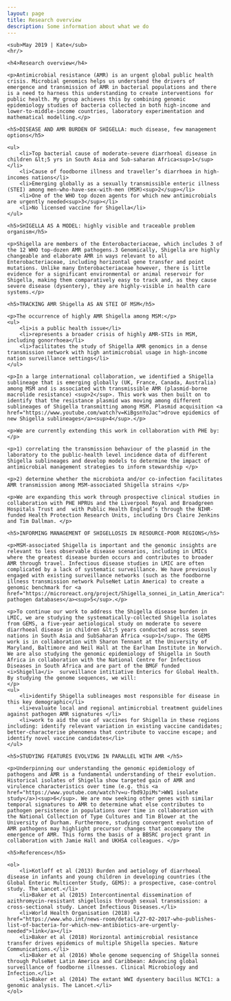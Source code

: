 ```yaml
---
layout: page
title: Research overview
description: Some information about what we do
---
```


<section>

    <sub>May 2019 | Kate</sub>
    <hr/>

    <h4>Research overview</h4>

    <p>Antimicrobial resistance (AMR) is an urgent global public health crisis. Microbial genomics helps us understand the drivers of emergence and transmission of AMR in bacterial populations and there is a need to harness this understanding to create interventions for public health. My group achieves this by combining genomic epidemiology studies of bacteria collected in both high-income and lower-to-middle-income countries, laboratory experimentation and mathematical modelling.</p>

    <h5>DISEASE AND AMR BURDEN OF SHIGELLA: much disease, few management options</h5>

    <ul>
        <li>Top bacterial cause of moderate-severe diarrhoeal disease in children &lt;5 yrs in South Asia and Sub-saharan Africa<sup>1</sup></li>
        <li>Cause of foodborne illness and traveller’s diarrhoea in high-incomes nations</li>
        <li>Emerging globally as a sexually transmissible enteric illness (STEI) among men-who-have-sex-with-men (MSM)<sup>2</sup></li>
        <li>One of the WHO top dozen agents for which new antimicrobials are urgently needed<sup>3</sup></li>
        <li>No licensed vaccine for Shigella</li>
    </ul>

    <h5>SHIGELLA AS A MODEL: highly visible and traceable problem organism</h5>

    <p>Shigella are members of the Enterobacteriaceae, which includes 3 of the 12 WHO top-dozen AMR pathogens.3 Genomically, Shigella are highly changeable and elaborate AMR in ways relevant to all Enterobacteriaceae, including horizontal gene transfer and point mutations. Unlike many Enterobacteriaceae however, there is little evidence for a significant environmental or animal reservoir for Shigella, making them comparatively easy to track and, as they cause severe disease (dysentery), they are highly-visible in health care systems.</p>

    <h5>TRACKING AMR Shigella AS AN STEI OF MSM</h5>

    <p>The occurrence of highly AMR Shigella among MSM:</p>
    <ul>
        <li>is a public health issue</li>
        <li>represents a broader crisis of highly AMR-STIs in MSM, including gonorrhoea</li>
        <li>facilitates the study of Shigella AMR genomics in a dense transmission network with high antimicrobial usage in high-income nation surveillance settings</li>
    </ul>

    <p>In a large international collaboration, we identified a Shigella sublineage that is emerging globally (UK, France, Canada, Australia) among MSM and is associated with transmissible AMR (plasmid-borne macrolide resistance) <sup>2</sup>. This work was then built on to identify that the resistance plasmid was moving among different sublineages of Shigella transmitting among MSM. Plasmid acquisition <a href="https://www.youtube.com/watch?v=KiBgsnYoJac">drove epidemics of new Shigella sublineages</a><sup>4</sup>.</p>

    <p>We are currently extending this work in collaboration with PHE by:</p>

    <p>1) correlating the transmission behaviour of the plasmid in the laboratory to the public-health level incidence data of different Shigella sublineages and develop models to determine the impact of antimicrobial management strategies to inform stewardship </p>

    <p>2) determine whether the microbiota and/or co-infection facilitates AMR transmission among MSM-associated Shigella strains </p>

    <p>We are expanding this work through prospective clinical studies in collaboration with PHE HPRUs and the Liverpool Royal and Broadgreen Hospitals Trust and  with Public Health England’s through the NIHR-funded Health Protection Research Units, including Drs Claire Jenkins and Tim Dallman. </p>

    <h5>INFORMING MANAGEMENT OF SHIGELLOSIS IN RESOURCE-POOR REGIONS</h5>

    <p>MSM-associated Shigella is important and the genomic insights are relevant to less observable disease scenarios, including in LMICs where the greatest disease burden occurs and contributes to broader AMR through travel. Infectious disease studies in LMIC are often complicated by a lack of systematic surveillance. We have previously engaged with existing surveillance networks (such as the foodborne illness transmission network PulseNet Latin America) to create a genomic benchmark for <a href="https://microreact.org/project/Shigella_sonnei_in_Latin_America">new pathogen databases</a><sup>5</sup>.</p>

    <p>To continue our work to address the Shigella disease burden in LMIC, we are studying the systematically-collected Shigella isolates from GEMS, a five-year aetiological study on moderate to severe diarrhoeal disease in children &lt;5 years conducted across seven nations in South Asia and SubSaharan Africa <sup>1</sup>. The GEMS work is in collaboration with Sharon Tennant at the University of Maryland, Baltimore and Neil Hall at the Earlham Institute in Norwich. We are also studying the genomic epidemiology of Shigella in South Africa in collaboration with the National Centre for Infectious Diseases in South Africa and are part of the BMGF funded <i>Shigella</i>  surveillance intitiative Enterics for Global Health. By studying the genome sequences, we will:
    </p>
    <ul>
        <li>identify Shigella sublineages most responsible for disease in this key demographic</li>
        <li>evaluate local and regional antimicrobial treatment guidelines against pathogen AMR signatures </li>
        <li>work to aid the use of vaccines for Shigella in these regions including: identify relevant variation in existing vaccine candidates; better-characterise phenomena that contribute to vaccine escape; and identify novel vaccine candidates</li>
    </ul>

    <h5>STUDYING FEATURES EVOLVING IN PARALLEL WITH AMR </h5>

    <p>Underpinning our understanding the genomic epidemiology of pathogens and AMR is a fundamental understanding of their evolution. Historical isolates of Shigella show targeted gain of AMR and virulence characteristics over time (e.g. this <a href="https://www.youtube.com/watch?v=u-fbd9JpiMs">WW1 isolate study</a>)<sup>6</sup>. We are now seeking other genes with similar temporal signatures to AMR to determine what else contributes to pathogen persistence in populations over time in collaboration with the National Collection of Type Cultures and Tim Blower at the University of Durham. Furthermore, studying convergent evolution of AMR pathogens may highlight precursor changes that accompany the emergence of AMR. This forms the basis of a BBSRC project grant in collaboration with Jamie Hall and UKHSA colleagues. </p>

    <h5>References</h5>

    <ol>
        <li>Kotloff et al (2013) Burden and aetiology of diarrhoeal disease in infants and young children in developing countries (the Global Enteric Multicenter Study, GEMS): a prospective, case-control study. The Lancet.</li>
        <li>Baker et al (2015) Intercontinental dissemination of azithromycin-resistant shigellosis through sexual transmission: a cross-sectional study. Lancet Infectious Diseases.</li>
        <li>World Health Organisation (2018) <a href="https://www.who.int/news-room/detail/27-02-2017-who-publishes-list-of-bacteria-for-which-new-antibiotics-are-urgently-needed">link</a></li>
        <li>Baker et al (2018) Horizontal antimicrobial resistance transfer drives epidemics of multiple Shigella species. Nature Communications.</li>
        <li>Baker et al (2016) Whole genome sequencing of Shigella sonnei through PulseNet Latin America and Caribbean: Advancing global surveillance of foodborne illnesses. Clinical Microbiology and Infection.</li>
        <li>Baker et al (2014) The extant WWI dysentery bacillus NCTC1: a genomic analysis. The Lancet.</li>
    </ol>
</section>
